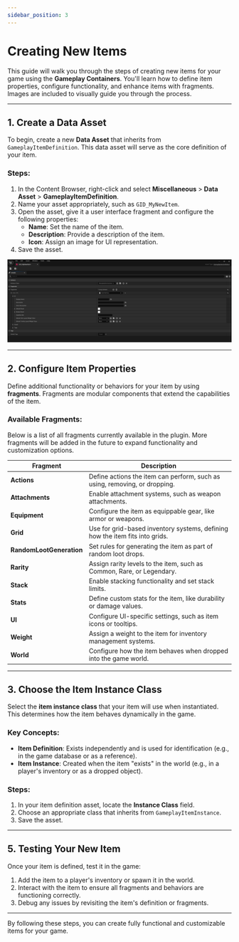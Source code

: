 ```yaml
---
sidebar_position: 3
---
```


# Creating New Items

This guide will walk you through the steps of creating new items for your game using the **Gameplay Containers**. You'll learn how to define item properties, configure functionality, and enhance items with fragments. Images are included to visually guide you through the process.

---

## 1. Create a Data Asset

To begin, create a new **Data Asset** that inherits from `GameplayItemDefinition`. This data asset will serve as the core definition of your item.

### Steps:
1. In the Content Browser, right-click and select **Miscellaneous** > **Data Asset** > **GameplayItemDefinition**.
2. Name your asset appropriately, such as `GID_MyNewItem`.
3. Open the asset, give it a user interface fragment and configure the following properties:
   - **Name**: Set the name of the item.
   - **Description**: Provide a description of the item.
   - **Icon**: Assign an image for UI representation.
4. Save the asset.

![GameplayItemDefinition Properties](./images/01.png)

---

## 2. Configure Item Properties

Define additional functionality or behaviors for your item by using **fragments**. Fragments are modular components that extend the capabilities of the item.

### Available Fragments:

Below is a list of all fragments currently available in the plugin. More fragments will be added in the future to expand functionality and customization options.

| **Fragment**           | **Description**                                                                 |
|-------------------------|---------------------------------------------------------------------------------|
| **Actions**             | Define actions the item can perform, such as using, removing, or dropping.   |
| **Attachments**         | Enable attachment systems, such as weapon attachments.             |
| **Equipment**           | Configure the item as equippable gear, like armor or weapons.                  |
| **Grid**                | Use for grid-based inventory systems, defining how the item fits into grids.    |
| **RandomLootGeneration**| Set rules for generating the item as part of random loot drops.                 |
| **Rarity**              | Assign rarity levels to the item, such as Common, Rare, or Legendary.          |
| **Stack**               | Enable stacking functionality and set stack limits.                            |
| **Stats**               | Define custom stats for the item, like durability or damage values.            |
| **UI**                  | Configure UI-specific settings, such as item icons or tooltips.                |
| **Weight**              | Assign a weight to the item for inventory management systems.                  |
| **World**               | Configure how the item behaves when dropped into the game world.               |


---

## 3. Choose the Item Instance Class

Select the **item instance class** that your item will use when instantiated. This determines how the item behaves dynamically in the game.

### Key Concepts:
- **Item Definition**: Exists independently and is used for identification (e.g., in the game database or as a reference).
- **Item Instance**: Created when the item "exists" in the world (e.g., in a player's inventory or as a dropped object).

### Steps:
1. In your item definition asset, locate the **Instance Class** field.
2. Choose an appropriate class that inherits from `GameplayItemInstance`.
3. Save the asset.

---

## 5. Testing Your New Item

Once your item is defined, test it in the game:
1. Add the item to a player's inventory or spawn it in the world.
2. Interact with the item to ensure all fragments and behaviors are functioning correctly.
3. Debug any issues by revisiting the item's definition or fragments.

---

By following these steps, you can create fully functional and customizable items for your game.